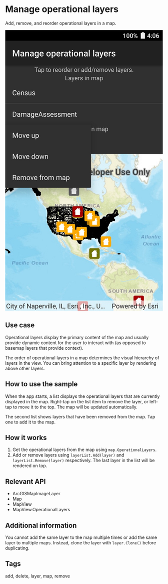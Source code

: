 ﻿# Manage operational layers

Add, remove, and reorder operational layers in a map.

![Image of manage operational layers](ManageOperationalLayers.jpg)

## Use case

Operational layers display the primary content of the map and usually provide dynamic content for the user to interact with (as opposed to basemap layers that provide context).

The order of operational layers in a map determines the visual hierarchy of layers in the view. You can bring attention to a specific layer by rendering above other layers.

## How to use the sample

When the app starts, a list displays the operational layers that are currently displayed in the map. Right-tap on the list item to remove the layer, or left-tap to move it to the top. The map will be updated automatically.

The second list shows layers that have been removed from the map. Tap one to add it to the map.

## How it works

1. Get the operational layers from the map using `map.OperationalLayers`.
2. Add or remove layers using `layerList.Add(layer)` and `layerList.Remove(layer)` respectively. The last layer in the list will be rendered on top.

## Relevant API

* ArcGISMapImageLayer
* Map
* MapView
* MapView.OperationalLayers

## Additional information

You cannot add the same layer to the map multiple times or add the same layer to multiple maps. Instead, clone the layer with `layer.Clone()` before duplicating.

## Tags

add, delete, layer, map, remove